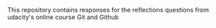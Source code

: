 This repository contains responses for the reflections questions from udacity's online course Git and Github
